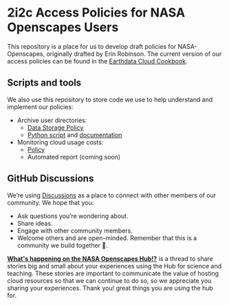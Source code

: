 # 2i2c Access Policies for NASA Openscapes Users
This repository is a place for us to develop draft policies for NASA-Openscapes, originally drafted by Erin Robinson.
The current version of our access policies can be found in the [Earthdata Cloud Cookbook](https://nasa-openscapes.github.io/earthdata-cloud-cookbook/policies-admin/).

## Scripts and tools
We also use this repository to store code we use to help understand and implement
our policies:

- Archive user directories: 
  - [Data Storage Policy](https://nasa-openscapes.github.io/earthdata-cloud-cookbook/policies-admin/data-policies.html)
  - [Python script](scripts/archive-home-dirs.py) and [documentation](https://nasa-openscapes.github.io/earthdata-cloud-cookbook/policies-admin/data-policies.html)
- Monitoring cloud usage costs:
  - [Policy](https://nasa-openscapes.github.io/earthdata-cloud-cookbook/policies-admin/#monitoring-cloud-usage-costs)
  - Automated report (coming soon)

## GitHub Discussions
We’re using [Discussions](https://github.com/NASA-Openscapes/2i2cAccessPolicies/discussions) as a place to connect with other members of our community. We hope that you:

- Ask questions you’re wondering about.
- Share ideas.
- Engage with other community members.
- Welcome others and are open-minded. Remember that this is a community we build together 💪.

[**What's happening on the NASA Openscapes Hub!?**](https://github.com/NASA-Openscapes/2i2cAccessPolicies/discussions/2) is a thread to  share stories big and small about your experiences using the Hub for science and teaching. These stories are important to communicate the value of hosting cloud resources so that we can continue to do so, so we appreciate you sharing your experiences. Thank you!
great things you are using the hub for.

